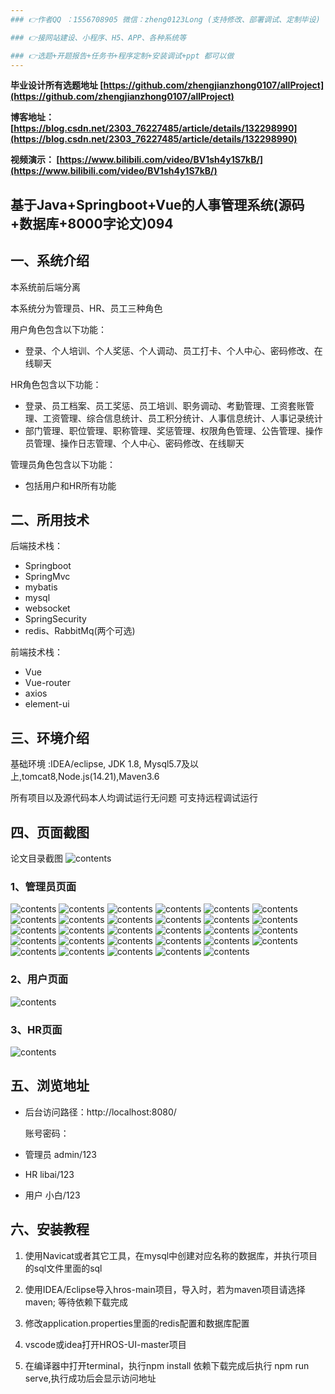 ```yaml
---
### 👉作者QQ ：1556708905 微信：zheng0123Long (支持修改、部署调试、定制毕设)

### 👉接网站建设、小程序、H5、APP、各种系统等

### 👉选题+开题报告+任务书+程序定制+安装调试+ppt 都可以做
---
```


**毕业设计所有选题地址 [https://github.com/zhengjianzhong0107/allProject](https://github.com/zhengjianzhong0107/allProject)**

**博客地址：
[https://blog.csdn.net/2303_76227485/article/details/132298990](https://blog.csdn.net/2303_76227485/article/details/132298990)**

**视频演示：
[https://www.bilibili.com/video/BV1sh4y1S7kB/](https://www.bilibili.com/video/BV1sh4y1S7kB/)**

 

## 基于Java+Springboot+Vue的人事管理系统(源码+数据库+8000字论文)094

## 一、系统介绍

本系统前后端分离

本系统分为管理员、HR、员工三种角色

用户角色包含以下功能：

- 登录、个人培训、个人奖惩、个人调动、员工打卡、个人中心、密码修改、在线聊天

HR角色包含以下功能：

- 登录、员工档案、员工奖惩、员工培训、职务调动、考勤管理、工资套账管理、工资管理、综合信息统计、员工积分统计、人事信息统计、人事记录统计
- 部门管理、职位管理、职称管理、奖惩管理、权限角色管理、公告管理、操作员管理、操作日志管理、个人中心、密码修改、在线聊天

管理员角色包含以下功能：

- 包括用户和HR所有功能

## 二、所用技术

后端技术栈：

- Springboot
- SpringMvc
- mybatis
- mysql
- websocket
- SpringSecurity
- redis、RabbitMq(两个可选)

前端技术栈：

- Vue
- Vue-router
- axios
- element-ui

## 三、环境介绍

基础环境 :IDEA/eclipse, JDK 1.8, Mysql5.7及以上,tomcat8,Node.js(14.21),Maven3.6

所有项目以及源代码本人均调试运行无问题 可支持远程调试运行

## 四、页面截图

论文目录截图
![contents](./picture/picture0.png)

### 1、管理员页面

![contents](./picture/picture1.png)
![contents](./picture/picture01.png)
![contents](./picture/picture2.png)
![contents](./picture/picture3.png)
![contents](./picture/picture4.png)
![contents](./picture/picture5.png)
![contents](./picture/picture6.png)
![contents](./picture/picture7.png)
![contents](./picture/picture8.png)
![contents](./picture/picture9.png)
![contents](./picture/picture10.png)
![contents](./picture/picture11.png)
![contents](./picture/picture12.png)
![contents](./picture/picture13.png)
![contents](./picture/picture14.png)
![contents](./picture/picture15.png)
![contents](./picture/picture16.png)
![contents](./picture/picture17.png)
![contents](./picture/picture18.png)
![contents](./picture/picture19.png)
![contents](./picture/picture20.png)
![contents](./picture/picture21.png)
![contents](./picture/picture22.png)
![contents](./picture/picture23.png)
![contents](./picture/picture24.png)
![contents](./picture/picture25.png)
![contents](./picture/picture26.png)
![contents](./picture/picture27.png)
![contents](./picture/picture28.png)

### 2、用户页面

![contents](./picture/picture29.png)

### 3、HR页面

![contents](./picture/picture30.png)

## 五、浏览地址

- 后台访问路径：http://localhost:8080/
  
  账号密码：
- 管理员  admin/123
- HR     libai/123
- 用户    小白/123

## 六、安装教程

1. 使用Navicat或者其它工具，在mysql中创建对应名称的数据库，并执行项目的sql文件里面的sql

2. 使用IDEA/Eclipse导入hros-main项目，导入时，若为maven项目请选择maven; 等待依赖下载完成

3. 修改application.properties里面的redis配置和数据库配置

4. vscode或idea打开HROS-UI-master项目

5. 在编译器中打开terminal，执行npm install 依赖下载完成后执行 npm run serve,执行成功后会显示访问地址
